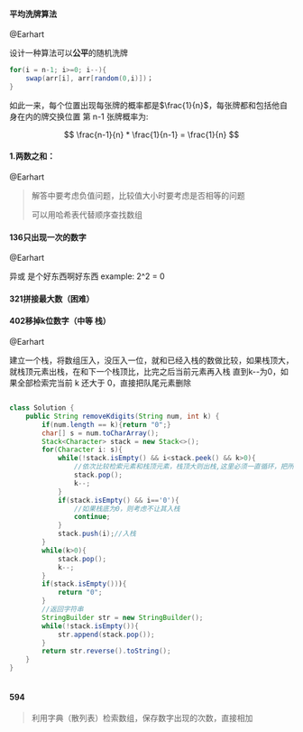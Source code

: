 #### 平均洗牌算法

@Earhart

设计一种算法可以**公平**的随机洗牌
```java
for(i = n-1; i>=0; i--){
    swap(arr[i], arr[random(0,i)])；
}
```
如此一来，每个位置出现每张牌的概率都是$\frac{1}{n}$，每张牌都和包括他自身在内的牌交换位置
第 n-1 张牌概率为:


$$
\frac{n-1}{n} * \frac{1}{n-1} = \frac{1}{n}
$$



#### 1.两数之和：

@Earhart

> 解答中要考虑负值问题，比较值大小时要考虑是否相等的问题
>
> 可以用哈希表代替顺序查找数组
>

#### 136只出现一次的数字

@Earhart

异或 是个好东西啊好东西
example: 2^2 = 0



#### 321拼接最大数（困难）



#### 402移掉k位数字（中等 栈）

@Earhart

建立一个栈，将数组压入，没压入一位，就和已经入栈的数做比较，如果栈顶大，就栈顶元素出栈，在和下一个栈顶比，比完之后当前元素再入栈
直到k--为0，如果全部检索完当前 k 还大于 0，直接把队尾元素删除

```java

class Solution {
    public String removeKdigits(String num, int k) {
        if(num.length == k){return "0";}
        char[] s = num.toCharArray();
        Stack<Character> stack = new Stack<>();        
        for(Character i: s){
            while(!stack.isEmpty() && i<stack.peek() && k>0){ 
                //依次比较检索元素和栈顶元素，栈顶大则出栈,这里必须一直循环，把所有都弹出
                stack.pop();
                k--;
            }
            if(stack.isEmpty() && i=='0'){
                //如果栈底为0，则考虑不让其入栈
                continue;
            }
            stack.push(i);//入栈
        }
        while(k>0){
            stack.pop();
            k--;
        }
        if(stack.isEmpty())){
            return "0";
        }
        //返回字符串
        StringBuilder str = new StringBuilder();
        while(!stack.isEmpty()){
            str.append(stack.pop());
        }
        return str.reverse().toString();
    }
}
    
```

#### 594

>利用字典（散列表）检索数组，保存数字出现的次数，直接相加
>
>
